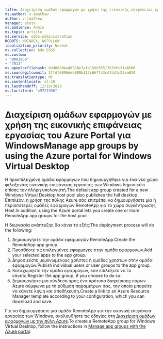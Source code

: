 ```yaml
---
title: Διαχείριση ομάδων εφαρμογών με χρήση της εικονικής επιφάνειας εργασίας του Azure Portal για Windows
ms.author: v-jmathew
author: v-jmathew
manager: scotv
ms.audience: Admin
ms.topic: article
ms.service: o365-administration
ROBOTS: NOINDEX, NOFOLLOW
localization_priority: Normal
ms.collection: Adm_O365
ms.custom:
- "9003956"
- "7013"
ms.openlocfilehash: 0dd08d04ad6328e7afa158b36517839fc31a8566
ms.sourcegitcommit: 2ffdf6096de5608b117c6677d3cd7dd4c23ea024
ms.translationtype: MT
ms.contentlocale: el-GR
ms.lasthandoff: 12/18/2020
ms.locfileid: "49721906"
---
```

# <a name="manage-app-groups-by-using-the-azure-portal-for-windows-virtual-desktop"></a><span data-ttu-id="a9986-102">Διαχείριση ομάδων εφαρμογών με χρήση της εικονικής επιφάνειας εργασίας του Azure Portal για Windows</span><span class="sxs-lookup"><span data-stu-id="a9986-102">Manage app groups by using the Azure portal for Windows Virtual Desktop</span></span>

<span data-ttu-id="a9986-103">Η προεπιλεγμένη ομάδα εφαρμογών που δημιουργήθηκε για ένα νέο χώρο φιλοξενίας εικονικής επιφάνειας εργασίας των Windows δημοσιεύει επίσης τον πλήρη υπολογιστή.</span><span class="sxs-lookup"><span data-stu-id="a9986-103">The default app group created for a new Windows Virtual Desktop host pool also publishes the full desktop.</span></span> <span data-ttu-id="a9986-104">Επιπλέον, η χρήση της πύλης Azure σάς επιτρέπει να δημιουργήσετε μία ή περισσότερες ομάδες εφαρμογών RemoteApp για το χώρο συγκέντρωσης Host.</span><span class="sxs-lookup"><span data-stu-id="a9986-104">In addition, using the Azure portal lets you create one or more RemoteApp app groups for the host pool.</span></span>

<span data-ttu-id="a9986-105">Η διεργασία ανάπτυξης θα κάνει τα εξής:</span><span class="sxs-lookup"><span data-stu-id="a9986-105">The deployment process will do the following:</span></span>

1. <span data-ttu-id="a9986-106">Δημιουργήστε την ομάδα εφαρμογών RemoteApp.</span><span class="sxs-lookup"><span data-stu-id="a9986-106">Create the RemoteApp app group.</span></span>
2. <span data-ttu-id="a9986-107">Προσθέστε τις επιλεγμένες εφαρμογές στην ομάδα εφαρμογών.</span><span class="sxs-lookup"><span data-stu-id="a9986-107">Add your selected apps to the app group.</span></span>
3. <span data-ttu-id="a9986-108">Δημοσιεύστε μεμονωμένους χρήστες ή ομάδες χρηστών στην ομάδα εφαρμογών.</span><span class="sxs-lookup"><span data-stu-id="a9986-108">Publish individual users or user groups to the app group.</span></span>
4. <span data-ttu-id="a9986-109">Καταχωρήστε την ομάδα εφαρμογών, εάν επιλέξετε να το κάνετε.</span><span class="sxs-lookup"><span data-stu-id="a9986-109">Register the app group, if you choose to do so.</span></span>
5. <span data-ttu-id="a9986-110">Δημιουργήστε μια σύνδεση προς ένα πρότυπο διαχείρισης πόρων Azure σύμφωνα με τη ρύθμιση παραμέτρων σας, την οποία μπορείτε να κάνετε λήψη και αποθήκευση.</span><span class="sxs-lookup"><span data-stu-id="a9986-110">Create a link to an Azure Resource Manager template according to your configuration, which you can download and save.</span></span>

<span data-ttu-id="a9986-111">Για να δημιουργήσετε μια ομάδα RemoteApp για την εικονική επιφάνεια εργασίας των Windows, ακολουθήστε τις οδηγίες στη [Διαχείριση ομάδων εφαρμογών με την πύλη Azure](https://go.microsoft.com/fwlink/?linkid=2129550).</span><span class="sxs-lookup"><span data-stu-id="a9986-111">To create a RemoteApp group for Windows Virtual Desktop, follow the instructions in [Manage app groups with the Azure portal](https://go.microsoft.com/fwlink/?linkid=2129550).</span></span>
